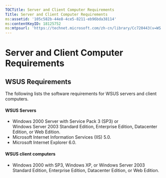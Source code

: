 ```yaml
---
TOCTitle: Server and Client Computer Requirements
Title: Server and Client Computer Requirements
ms:assetid: '105c582b-44e8-4ce5-8211-eb96bda38114'
ms:contentKeyID: 18125752
ms:mtpsurl: 'https://technet.microsoft.com/zh-cn/library/Cc720443(v=WS.10)'
---
```


Server and Client Computer Requirements
=======================================

WSUS Requirements
-----------------

The following lists the software requirements for WSUS servers and client computers.

#### WSUS Servers

-   Windows 2000 Server with Service Pack 3 (SP3) or Windows Server 2003 Standard Edition, Enterprise Edition, Datacenter Edition, or Web Edition.
-   Microsoft Internet Information Services (IIS) 5.0.
-   Microsoft Internet Explorer 6.0.

#### WSUS client computers

-   Windows 2000 with SP3, Windows XP, or Windows Server 2003 Standard Edition, Enterprise Edition, Datacenter Edition, or Web Edition.
